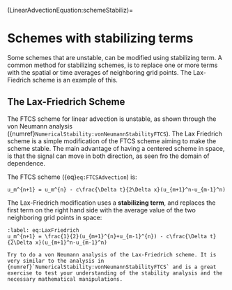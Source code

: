 (LinearAdvectionEquation:schemeStabiliz)=
# Schemes with stabilizing terms
Some schemes that are unstable, can be modified using stabilizing term. A common method for stabilizing schemes, is to replace one or more terms with the spatial or time averages of neighboring grid points. The Lax-Fiedrich scheme is an example of this.

## The Lax-Friedrich Scheme

The FTCS scheme for linear advection is unstable, as shown through the von Neumann analysis ({numref}`NumericalStability:vonNeumannStabilityFTCS`). The Lax Friedrich scheme is a simple modification of the FTCS scheme aiming to make the scheme stable. The main advantage of having a centered scheme in space, is that the signal can move in both direction, as seen fro the domain of dependence.

The FTCS scheme ({eq}`eq:FTCSAdvection`) is:

```{math}
u_m^{n+1} = u_m^{n} - c\frac{\Delta t}{2\Delta x}(u_{m+1}^n-u_{m-1}^n)
```

The Lax-Friedrich modification uses a **stabilizing term**, and replaces the first term on the right hand side with the average value of the two neighboring grid points in space:

```{math}
:label: eq:LaxFriedrich
u_m^{n+1} = \frac{1}{2}(u_{m+1}^{n}+u_{m-1}^{n}) - c\frac{\Delta t}{2\Delta x}(u_{m+1}^n-u_{m-1}^n)
```

```{note}
Try to do a von Neumann analysis of the Lax-Friedrich scheme. It is very similar to the analysis in {numref}`NumericalStability:vonNeumannStabilityFTCS` and is a great exercise to test your understanding of the stability analysis and the necessary mathematical manipulations.
```